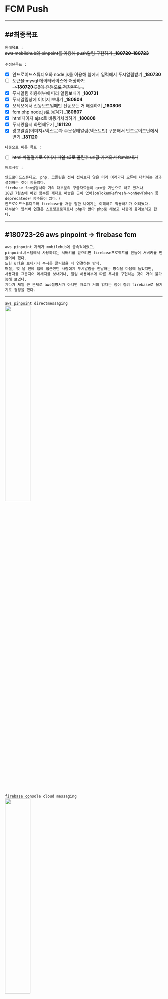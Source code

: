 # FCM Push
___
##최종목표
-
`원래목표 :     
` 
<br>
~~aws mobilehub와 pinpoint를 이용해 push알림 구현하기 **_180720-180723**~~
<br><br>
`수정된목표 : 
`   
- [x] 안드로이드스튜디오와 node.js를 이용해 웹에서 입력해서 푸시알림받기 **_180730**
- [ ] ~~토큰을 mysql 데이터베이스에 저장하기~~   
     ~~->**180729** DB에 랜덤으로 저장된다....~~
- [x] 푸시알림 허용여부에 따라 알림보내기  **_180731**
- [x] 푸시알림창에 이미지 보내기 **_180804**
- [x] 오레오에서 진동모드일때만 진동오는 거 해결하기 **_180806**
- [x] fcm php node.js로 옮겨기 **_180807**
- [x] html페이지 ajax로 비동기처리하기 **_180808**
- [x] 푸시왔을시 화면깨우기 **_181120**
- [x] 광고알림(이미지+텍스트)과 주문상태알림(텍스트만) 구분해서 안드로이드단에서 받기 **_181120**

`나중으로 미룬 목표 : 
`   
- [ ] ~~html 파일열기로 이미지 파일 s3로 올린후 url값 가져와서 fcm보내기~~

`애로사항 : 
`   
~~~
안드로이드스튜디오, php, 코틀린을 전혀 접해보지 않은 터라 여러가지 오류에 대처하는 것과 설정하는 것이 힘들었다.
firebase fcm설명서와 거의 대부분의 구글자료들이 gcm을 기반으로 하고 있거나 
18년 7월초에 바뀐 함수를 제대로 써놓은 곳이 없어(onTokenRefresh->onNewToken 등 deprecated된 함수들이 많다.)
안드로이드스튜디오와 firebase를 처음 접한 나에게는 이해하고 적용하기가 어려웠다.
대부분의 웹서버 연결은 스프링프로젝트나 php가 많아 php로 해보고 나중에 옮겨보려고 한다.
~~~
___
#180723-26 aws pinpoint -> firebase fcm
-
~~~
aws pinpoint 자체가 mobilehub에 종속적이었고,
pinpoint시스템에서 사용하려는 서버키를 받으려면 firebase프로젝트를 만들어 서버키를 만들어야 했다.
또한 url을 보내거나 푸시를 클릭했을 때 연결하는 방식, 
며칠, 몇 달 전에 앱에 접근했던 사람에게 푸시알림을 전달하는 방식을 마음에 들었지만,
사용자를 그룹지어 메세지를 보내거나, 알림 허용여부에 따른 푸시를 구현하는 것이 거의 불가능해 보였다. 
게다가 제일 큰 문제로 aws설명서가 아니면 자료가 거의 없다는 점이 걸려 firebase로 옮기기로 결정을 했다.
~~~
___
`aws pinpoint directmessaging`      
<img src="https://user-images.githubusercontent.com/38582562/43409530-2129832c-945f-11e8-9fc1-ce89b569e77f.png" width="40%">    
`firebase console cloud messaging`   
<img src="https://user-images.githubusercontent.com/38582562/43438288-70896bf8-94c8-11e8-84c8-7a07d27067e3.png" width="40%">    

___
#180727 token to mysql DB
-
`mysql insert`   
~~~
create table token(
     id int(11) unsigned not null auto_increment,
     token varchar(200) not null,
     primary key (id)
)DEFAULT CHARSET=utf8 COLLATE=utf8_general_ci;
~~~

`18년 7월초부터 메서드가 바뀌었다. 기존메서드 사용시 안드로이드스튜디오에서 is deprecated가 뜬다.`
`#FirebaseInstanceId.getInstance().getToken();->`  
`FirebaseInstanceId.getInstance().getInstanceId().addOnSuccessListener`     
~~~java
  protected void onCreate(Bundle savedInstanceState) {
        super.onCreate(savedInstanceState);
        FirebaseInstanceId.getInstance().getInstanceId().addOnSuccessListener
        ( MainActivity.this,  new OnSuccessListener<InstanceIdResult>() {
            @Override
            public void onSuccess(InstanceIdResult instanceIdResult) {
                String token = instanceIdResult.getToken();
                Log.e("Token",token);
                InsertData task = new InsertData();
                task.execute("http://....../insert.php", token);
            }
        });
    }
~~~

`#onTokenRefresh->onNewToken`   
~~~java
public class MyFirebaseMessagingService extends FirebaseMessagingService {
    @Override
    public void onNewToken(String token) {
        super.onNewToken(token);
    }

    @Override
    public void onMessageReceived(RemoteMessage remoteMessage) {
        super.onMessageReceived(remoteMessage);
    }
}
~~~
`+)HttpURLConnection을 이용해 register.php통해 mysql db에 연결해 보았으나`    
`잘 저장되던 것이 몇 시간 후에 보면 안되어있고, 중복저장되는 등 오류가 많아 보류했다.`    
`나중에 추가예정`      

___
#180728 php
-
`firebase.php`   <br>
<img src="https://user-images.githubusercontent.com/38582562/43440858-c5608868-94d3-11e8-95f9-e5d34c1cb73c.PNG" width="60%">    
~~~php
<!doctype html>
<html lang="en">
 <head>
  <meta charset="UTF-8">
  <meta name="Generator" content="EditPlus®">
  <meta name="Author" content="">
  <meta name="Keywords" content="">
  <meta name="Description" content="">
  <title>FCM:php로보내기</title>

  <style type="text/css">
	input {margin: 8px;}
	.messageWrapper {width: 400px;}
  </style>
 </head>
 <body>
  <hr>
   <h1>Goodoc_180728</h1>
  <hr>
 <div class="messageWrapper">
	<form action="push_notification.php" method="post" enctype="multipart/form-data">
		<label for="title_">Title<input id="title_" name="title" size="40" placeholder="제목을 입력하세요" required></input></label><br>
		<label for="message_">Message<textarea name="message" rows="4" cols="60" placeholder="메세지를 입력하세요" required></textarea></label><br>
		<br>
		<input type="submit" name="submit" value="Send" id="submitButton">
	</form>
</div>
<hr>
 </body>
</html>
~~~
___ 
`push_notification.php`   
<img src="https://user-images.githubusercontent.com/38582562/43440859-c58ee118-94d3-11e8-9dea-3144a68d5c81.PNG" width="60%"> 
~~~php
<meta http-equiv="Content-Type" content="text/html; charset=utf-8" />

<?php

	function send_notification ($tokens,/* $message, $data, */$jsonMessage)
	{
		$key = "서버키";
		$url = 'https://fcm.googleapis.com/fcm/send';

		$headers = array(
			'Authorization:key =' . $key,
			'Content-Type: application/json'
			);

	$ch = curl_init();
       curl_setopt($ch, CURLOPT_URL, $url);
       curl_setopt($ch, CURLOPT_POST, true);
       curl_setopt($ch, CURLOPT_HTTPHEADER, $headers);
       curl_setopt($ch, CURLOPT_RETURNTRANSFER, true);
       curl_setopt ($ch, CURLOPT_SSL_VERIFYHOST, 0);
       curl_setopt($ch, CURLOPT_SSL_VERIFYPEER, false);
       curl_setopt($ch, CURLOPT_POSTFIELDS, json_encode(/**/$jsonMessage));
       $result = curl_exec($ch);
       if ($result === FALSE) {
           die('Curl failed: ' . curl_error($ch));
       }
       curl_close($ch);
       return $result;
	}

  $title = $_POST['title'];
	$msg = $_POST['message'];

  $jsonMessage = array(
  "to" =>"/topics/goodoc",    //###########3토픽!
  "notification" => array("title"=>$title,"body"=>$msg),
  "data"=>array("wow"=>"good")
  );

  $message_status = send_notification($tokens, $jsonMessage);
  echo $message_status;

	echo "<br><br>";
	echo "<button><a href='firebase.php'>돌아가기</a></button>";
 ?>
~~~
___
#180729 token -> topic (알림허용여부)
-
`activity_main.xml에 버튼을 두개 만들어 준 후`    
~~~
  <Button
        android:id="@+id/btn_subscribe"
        android:layout_width="wrap_content"
        android:layout_height="wrap_content"
        android:text="SUBSCRIBE" />

    <Button
        android:id="@+id/btn_unsubscribe"
        android:layout_width="wrap_content"
        android:layout_height="wrap_content"
        android:text="UNSUBSRIBE" />
~~~
`MainActivity.java에 'goodoc'이라는 주제를 미리 만들어둔다. 주제 등록시까지 최대 하루정도 걸린다고 했는데 나는 바로 적용되었다.`   
~~~
 private final String TOPIC = "goodoc";                                        #goodoc 토픽 선언
 
 btn_subscribe.setOnClickListener(new View.OnClickListener() {                 #SUBSCRIBE버튼을 누르면 알림허용
     @Override
     public void onClick(View view) {
          FirebaseMessaging.getInstance().subscribeToTopic(TOPIC);
 }
  btn_unsubscribe.setOnClickListener(new View.OnClickListener() {              #UNSUBSCRIBE버튼을 누르면 알림거부
     @Override
     public void onClick(View view) {
          FirebaseMessaging.getInstance().unsubscribeFromTopic(TOPIC);
 }
 ~~~
 <img src="https://user-images.githubusercontent.com/38582562/43439273-797ab74e-94cd-11e8-8329-c82288a0bcf3.jpg" width="40%">  

___
#180730 버튼 디폴트 & ~~~푸시 클릭시 새 액티비티~~~ & 버튼클릭시 확인알림창 띄우기
-
`버튼 디폴트//`   
`버튼을 구현했더니 처음에 디폴트값을로 구독이 안된상태로 되어있었다.`   
`생각보다 쉽게 MainActivity.java의 oncreate() 맨위에 올려주는 것만으로도 해결이 되었다.`   
~~~java
 protected void onCreate(Bundle savedInstanceState) {
	 FirebaseMessaging.getInstance().subscribeToTopic(TOPIC);
}
~~~
___
~~~`푸시 클릭시 새 액티비티//`~~~ `->##180804 fcm 전송 형식바뀌면서 다시 안됨`    
<img src="https://user-images.githubusercontent.com/38582562/43440860-c5b4fd44-94d3-11e8-82d4-304de73ec5eb.jpg" width="40%"> 
<img src="https://user-images.githubusercontent.com/38582562/43440861-c5db219a-94d3-11e8-8579-8e1c83edea3d.jpg" width="40%"> 
<br>
~~~`AndroidManifest.xml에 추가해준다.`~~~    
~~~java
 <activity android:name=".NotiActivity">
   <intent-filter>
     <action android:name="OPEN" />
     <category android:name="android.intent.category.DEFAULT"/>
   </intent-filter>
 </activity>
~~~
~~~`NotiActivity를 생성해준다.`~~~    
~~~
public class NotiActivity extends AppCompatActivity {
    @Override
    protected void onCreate(Bundle savedInstanceState) {
        super.onCreate(savedInstanceState);
        setContentView(R.layout.activity_noti);
    }
}
~~~
~~~`뷰를 만들어준다.`~~~   
~~~java
<LinearLayout xmlns:android="http://schemas.android.com/apk/res/android"
    android:layout_width="match_parent"
    android:layout_height="match_parent"
    android:paddingLeft="16dp"
    android:paddingRight="16dp"
    android:orientation="horizontal"
    android:gravity="center">

    <TextView
        android:layout_width="wrap_content"
        android:layout_height="wrap_content"
        android:text="알림클릭시뜨는화면" />
</LinearLayout>
~~~
~~~`push_notification.php파일의 jsonMessage에 "click_action"=>"OPEN"를 추가해준다.`~~~   
~~~php
  $jsonMessage = array(
  "to" =>"/topics/goodoc",
  "notification" => array("title"=>$title,"body"=>$msg, #####"click_action"=>"OPEN"),
  "data"=>array("wow"=>"good")
  );
~~~
___
`버튼클릭시 확인알림창 띄우기//`  
<img src="https://user-images.githubusercontent.com/38582562/43441347-7fc15c18-94d5-11e8-9d3b-02af2be556ec.jpg" width="40%"> 
<img src="https://user-images.githubusercontent.com/38582562/43441349-7fe8c2a8-94d5-11e8-8617-13c1d65fcd67.jpg" width="40%"> 
<br>
`MainActivity.java의 onCreate()아래에 버튼리스너에 AlertDialog()를 추가해주면 된다.`   
~~~java
  btn_subscribe.setOnClickListener(new View.OnClickListener() {
            @Override
            public void onClick(View view) {
                FirebaseMessaging.getInstance().subscribeToTopic(TOPIC);
                AlertDialog.Builder ad = new AlertDialog.Builder(MainActivity.this);
                ad.setTitle("알림");       // 제목 설정
                ad.setMessage("허용");   // 내용 설정
                ad.setPositiveButton("Yes");
                ad.show();
            }
        });

        btn_unsubscribe.setOnClickListener(new View.OnClickListener() {
            @Override
            public void onClick(View view) {
                FirebaseMessaging.getInstance().unsubscribeFromTopic(TOPIC);
                AlertDialog.Builder ad = new AlertDialog.Builder(MainActivity.this);
                ad.setTitle("알림");       // 제목 설정
                ad.setMessage("거부");   // 내용 설정
                ad.setPositiveButton("Yes");
                ad.show();
            }
        });
~~~
___
#180731 버튼을 스위치로 바꾸기(SharedPreferences 사용)
-
`//`  
<img src="https://user-images.githubusercontent.com/38582562/43642776-d715e3e0-9763-11e8-86d5-bd0b1340019a.jpg" width="40%"> 
<img src="https://user-images.githubusercontent.com/38582562/43642777-d73f80c4-9763-11e8-827d-96c24f2b71b7.jpg" width="40%"> 
<br>
``     
`activity_main.xml에 스위치를 추가해준다.`          
~~~java
 <Switch
        android:id="@+id/btn_switch"
        android:layout_width="wrap_content"
        android:layout_height="wrap_content"
        android:checked="true"
        android:text="알림"
        android:textStyle="bold"
        android:switchMinWidth = "70dp"
    />
~~~
`MainActivity에 버튼을 등록하고 스위치 켜짐여부에따라 토픽구독여부(알림여부)를 설정해준다.`   
~~~java
public class MainActivity extends AppCompatActivity {
    private Switch btn_switch;       				  //스위치
    @Override
    protected void onCreate(Bundle savedInstanceState) {
            btn_switch = (Switch) findViewById(R.id.btn_switch);  //스위치 버튼 땡겨오기 
	    
	     btn_switch.setOnCheckedChangeListener(new CompoundButton.OnCheckedChangeListener() { //스위치
            @Override
            public void onCheckedChanged(CompoundButton buttonView, boolean isChecked) {
                if(isChecked) {                                                //켜져있으면
                    FirebaseMessaging.getInstance().subscribeToTopic(TOPIC);   //알림허용
                }
                else {                                                         //꺼져있으면
                    FirebaseMessaging.getInstance().unsubscribeFromTopic(TOPIC); //알림거부
                }
            }
        });
    }
}
~~~
`하지만, 이렇게만 하면 스위치의 상태가 저장되지 않아 스위치를 끄고 앱을 다시켰을때 켜지는 현상이 벌어진다.`      
`구글링을 하다가 SharedPreferences을 사용해 스위치 상태를 저장하는 법을 발견했다.`    
~~~java
public class MainActivity extends AppCompatActivity {
    private SharedPreferences Pre;              //SharedPreferences 선언
    private SharedPreferences.Editor PreEdit;
    private Switch btn_switch;        //스위치
    @Override
    protected void onCreate(Bundle savedInstanceState) {
            btn_switch = (Switch) findViewById(R.id.btn_switch);  //스위치 버튼 땡겨오기 
	    
	    Pre = getSharedPreferences("setting", 0);      //0으로 초기화 
            PreEdit = Pre.edit();     
	    
	    btn_switch.setOnCheckedChangeListener(new CompoundButton.OnCheckedChangeListener() { //스위치
            @Override
            public void onCheckedChanged(CompoundButton buttonView, boolean isChecked) {
                if(isChecked) {                                                //켜져있으면
                    PreEdit.putString("switch", "1");                   // 1
                    PreEdit.commit();                                          // SharedPreferences에 저장
                    FirebaseMessaging.getInstance().subscribeToTopic(TOPIC);   //알림허용
                }
                else {                                                         //꺼져있으면
                    PreEdit.putString("switch", "0");                   // 0
                    PreEdit.commit();                                          //SharedPreferences에 저장
                    FirebaseMessaging.getInstance().unsubscribeFromTopic(TOPIC); //알림거부
                }
            }
        });

        if(Pre.getString("switch", "").equals("1")) {                   //어플을 껐다 켰을 때 스위치 상태를 고정하기 위해 
								        //SharedPreferences 내용확인,
            btn_switch.setChecked(true);                                       //1이면 켜짐
        } else {
            btn_switch.setChecked(false);                                      //0이면 꺼짐
        }
    }
}
~~~
___
#180801-03 백그라운드 푸시와 포그라운드 푸시
-
`//`  
<img src="https://user-images.githubusercontent.com/38582562/43645359-95cc8322-976c-11e8-8bcb-de9c74c90397.jpg" width="40%"> 
<img src="https://user-images.githubusercontent.com/38582562/43645360-95f3fcc2-976c-11e8-957f-c99c025bd790.jpg" width="40%"> <br>
`지금까지 내가 구현한 푸시는 단순히 타이틀과 내용을 바꿔서 푸시하는 것이었는데,`    
`다른 어플을 보면 이런식으로 밀어서 내리면 광고이미지가 뜨는 푸시들이 있었다.`     
`구글링 한 결과, BigTextStyle과 BigPictureStyle을 이용하면 된다고 한다.`    
~~~java
.setStyle(new NotificationCompat.BigTextStyle()
       .setBigContentTitle(title)
       .bigText(body))
                       
.setStyle(new NotificationCompat.BigPictureStyle()
       .bigPicture(bigPicture)
       .setBigContentTitle("FCM Push Big Text Title")
       .setSummaryText(body))
~~~
`그런데ㅠㅠ 생각지 못했던 난관이 있었는데,`  
<img src="https://user-images.githubusercontent.com/38582562/43643833-7ff14f60-9767-11e8-91b5-4f56368482a5.PNG" width="40%"> 
<img src="https://user-images.githubusercontent.com/38582562/43643728-4223c3ac-9767-11e8-8c0c-d1e403683b84.jpg" width="40%"> 
<br>
`같은 폼에서 입력해도 백그라운드 푸시와 포그라운드 푸시가 다르게 왔다ㅠㅠ.`    
`원인은 fcm 전송 타입이었는데, 나는 notification와 data가 합쳐진 형식을 사용하고 있었다.`
<br>
___
`#notification`     
~~~
 {
    "to" : "",
    "########notification" : {
      "title" : "",
      "body" : ""
    }
  }
~~~
`#data`      
~~~
{
   "to" : "",
   "########data" : {
     "title" : "",
     "body" : ""
   },
 }
~~~
`#notification + data`    
~~~
{
  "to" : "",
  "priority" : "high",
  "########notification" : {
    "title" : "",
    "body" : ""
  },
  "########data" : {
    "body" : ""
  }
}
~~~
<img src="https://user-images.githubusercontent.com/38582562/43644078-60d386f6-9768-11e8-81e8-094a764b0b5b.jpg" width="80%"> <br>
`위의 표를 보면 notification과 notification+data 형식은`   
`포그라운드에서만 onMessageReceived()를 사용한다는 것을 알 수 있다.`     
`따라서 포그라운드와 백그라운드가 같은 푸시가 오기 위해서는 data형식만 써야한다.`     
`아래 코드는 notification을 어떻게 data로 바꿔야할지 몰라 맨처음에 방황했었던 코드다.`         
~~~php
  $Message = array(
    "to" =>"/topics/goodoc",  							//주제
    "priority"=>"high",	      							//우선순위
    "notification" => array("title"=>$title,"body"=>$msg, "click_action"=>"OPEN_THIS_ACT"),  
    "data"=>array("title"=>$title, "body"=>$msg, "click_action"=>"OPEN_THIS_ACT", "color"=>"#3F51B5")
  );
~~~
`여기서 냅다 notification의 title과 body를 지우면 어플이 오류를 내며 꺼져버렸다.`      
`그래도 결국 어떻게 하다가 notification을 지우고 data값만 남기고,`    
~~~php
  $fields = array(
    'registration_ids' => $tokens,
    'data' => $message   							//data타입으로보내기!
  );
  
  $myMessage = $_POST['message']; 
  $myImgUrl = $_POST['imgurllink']; 

  $message = array("to" =>"/topics/goodoc", "message" => $myMessage, "imgurllink" => $myImgUrl);
  $message_status = send_notification($tokens, $message);
  echo $message_status;
  echo " - okok";
~~~
`onMessageReceived() 코드도 수정했다.`     
~~~java
  sendNotification(remoteMessage.getData().get("title"),remoteMessage.getData().get("message"),                              
         remoteMessage.getData().get("imgurl"));
  Log.d(TAG, "imgurl: " + remoteMessage.getData().get("imgurl"));
~~~
`이젠 백그라운드, 포그라운드, 어플이 완전꺼진상태(killed) 다 메세지가 왔지만,`   
`이번에는 폼에서 입력한 값을 넘겨줄 수 없었다.ㅠㅠ log에도 null이 찍힌다. 아예 넘어오지 않는 것 같다.`   
<img src="https://user-images.githubusercontent.com/38582562/43677320-1ecf1990-983b-11e8-9671-7df9b365ad91.PNG" width="80%"> <br>

`그래서 sendNotification()에 명시적으로 url을 써줘서 불러왔다.`   
~~~java
 String myimgurl="https://.jpg";###############
 try {
    URL url = new URL(########myimgurl);
    bigPicture = BitmapFactory.decodeStream(url.openConnection().getInputStream());
 } catch (Exception e) {
    e.printStackTrace();
 }
~~~
`//`  
<img src="https://user-images.githubusercontent.com/38582562/43677226-4c2fcd46-9839-11e8-9274-a70564fa7a61.jpg" width="40%"> 
<img src="https://user-images.githubusercontent.com/38582562/43677227-4c61ce18-9839-11e8-98bf-ec909ac155b4.jpg" width="40%"> <br>
___
#180804 php->node.js
-
`null값 찍히는 것 때문에 하루종일 고민하다 어차피 팀원들 웹서버가 nodejs라 nodejs 환경으로 옮겨볼까하다`   
`검색한지 10분만에 nodejs가 더 쉽다는 걸 깨달을 수 있었다.... 너무나 간단했어...`    
~~~node.js
var FCM = require('fcm-node');			 // npm install fcm-mode --save 필요
var serverKey = '####서버키';

var push_data = {
    to: '/topics/goodoc', 			  //주제
    priority: "high",				  //우선순위
    data: {
        title: "안녕",			        //#########타이틀
        sound: "default",
        click_action: "OPEN_THIS_ACT"
    }
};

var fcm = new FCM(serverKey);
fcm.send(push_data, function(err, response) {
    if (err) {
        console.error('메시지 발송 실패');
        console.error(err);
        return;
    }
    console.log('메시지 발송 성공');
    console.log(response);
});

~~~
`onMessageReceived() 코드`     
~~~java
  sendNotification(remoteMessage.getData().get("title"),remoteMessage.getData().get("message"),                              
         remoteMessage.getData().get("imgurl"));
  Log.d(TAG, "text: " + remoteMessage.getData().get("text"));
~~~
`라는 짧은 node.js 소스로 cmd창에서 보내주기만 해도`  
<img src="https://user-images.githubusercontent.com/38582562/43677319-1ead4f4a-983b-11e8-8d81-56cc0dbd3e28.PNG" width="80%"> <br>
`이렇게 이쁘게 값이 넘어와 줬다.`  
___
`이제 명시적으로 sendNotification()에 넣어줬던 url값 대신 node.js에 imageurl값을 넣어주고,`   
`sendNotification()를 수정해주면,`   
~~~node.js
var push_data = {
    data: {
       imageurl : "https://.jpg",    //url 추가
    }
}
~~~
~~~java
public void onMessageReceived(RemoteMessage remoteMessage) {
   sendNotification(remoteMessage.getData().get("title"),remoteMessage.getData().get("message"),   
           remoteMessage.getData().get("######imageurl"));
   Log.d(TAG, "imageurl: " + remoteMessage.getData().get("imageurl"));
}
private void sendNotification(String messageTitle,String messageBody, String myimg) {
    try {
            URL url = new URL(######myimg);
            bigPicture = BitmapFactory.decodeStream(url.openConnection().getInputStream());
        } catch (Exception e) {
            e.printStackTrace();
        }
}
~~~
<img src="https://user-images.githubusercontent.com/38582562/43677546-96834a44-983e-11e8-8597-43a14808d4ff.PNG" width="100%"> <br>
`log도 잘 찍히고 포그라운드, 백그라운드, 꺼진상태(killed) 상관없이 이미지와 푸시 모두 잘 들어왔다. 짝짝`   
<br><img src="https://user-images.githubusercontent.com/38582562/43677884-746c72f4-9844-11e8-8987-ca939bfcc23e.jpg" width="40%">
<img src="https://user-images.githubusercontent.com/38582562/43677883-744563d0-9844-11e8-9103-ad6031f96b53.jpg" width="40%"> <br>

___
#180806_이미지 s3로 호스팅해서 보내기, 오레오 진동모드일때만 진동울리는 문제(소리모드일 때 안옴)
-
`이미지 s3로 호스팅해서 보내기//`   
`s3버킷을 생성에 이미지를 올려준 다음, 버킷>이미지>오른쪽클릭>퍼플릭으로설정하면,`   
`https://s3-ap-northeast-1.amazonaws.com/~~~~~~/ad.png`   
`https://s3-(region).amazonaws.com/(bukkit_name)/(filename) url로 끌어올 수 있다.`      
`+)나중에 폼에서 파일넣기로 올리면 aws s3버킷으로 업로드한다음에 그 url로 쏠 수 있으면 좋을 것 같다.`         
<br><img src="https://user-images.githubusercontent.com/38582562/43720079-6cfdff42-99ca-11e8-8dc8-aea147946487.jpg" width="40%"> 
<img src="https://user-images.githubusercontent.com/38582562/43720080-6d281584-99ca-11e8-9ee1-008e40709e4f.jpg" width="40%"> <br>
___
`오레오 진동모드일때만 진동울리는 문제(소리모드일 때 안옴)//`   
`진동이 진동모드일때만 울리고 소리모드일 때는 안울리는 상황이 있었다.`    
`어플 앱정보>알림에 들어가도 진동이 꺼져있어 분명히 안드로이드에서 뭘 건드려야 할 건데`   
`왜 진동모드에선 진동이 울리는가로 고민하다가`  
`NotificationCompat.Builder notificationBuilder가 오레오부터 작동이 안되어 채널을 써야했던 게 기억이 났다.`  <br>  
~~~java
 String channelId = getString(R.string.default_notification_channel_id);                         //이제 Builder사용할 때 channelId필요, strings.xml에 저장되어있음
        Uri defaultSoundUri = RingtoneManager.getDefaultUri(RingtoneManager.TYPE_NOTIFICATION);
        NotificationCompat.Builder notificationBuilder =
                new NotificationCompat.Builder(this, channelId)
                        .setSmallIcon(R.drawable.ic_action_bar)                                         //푸시왔을 때 화면
                        .setContentTitle("FCM_"+title)                                                  //타이틀
                        .setContentText("두 손가락을 이용해 아래로 당겨주세요")                            //텍스트
                        .setAutoCancel(true)                                                            //푸시 누르면 꺼지기
                        .setSound(defaultSoundUri)
                        .setVibrate(new long[]{100, 0, 100, 0})
                        .setStyle(new NotificationCompat.BigPictureStyle()                              //손가락으로 내렸을 때 화면
                                .bigPicture(bigPicture)                                                 //비트맵이미지
                                .setBigContentTitle("FCM_"+title)                                       //타이틀
                                .setSummaryText("* 수신거부 : 설정>알림거부"))                             //텍스트
                        .setContentIntent(pendingIntent);

        NotificationManager notificationManager =
                (NotificationManager) getSystemService(Context.NOTIFICATION_SERVICE);

        // Since android Oreo notification channel is needed.
        if (Build.VERSION.SDK_INT >= Build.VERSION_CODES.O) {                                           //오레오부터 채널필요
            // Create channel to show notifications.
            String channelName = getString(R.string.default_notification_channel_name);                                                             //strings.xml에 저장되어있음
            NotificationChannel channel = new NotificationChannel(channelId, channelName, NotificationManager.IMPORTANCE_HIGH);
            ####channel.enableVibration(true);                                                               //진동
            ####channel.setVibrationPattern(new long[]{100, 200, 100, 200});
            channel.setLockscreenVisibility(Notification.VISIBILITY_PRIVATE);
            notificationManager.createNotificationChannel(channel);
        }
        notificationManager.notify(0 /* ID of notification */, notificationBuilder.build());
~~~
~~~java
 channel.enableVibration(true);                                
 channel.setVibrationPattern(new long[]{100, 200, 100, 200});
~~~
`채널로 .enableVibration과 .setVibrationPattern을 넣어주니 앱정보 진동도 켜지고 소리모드, 진동모드시 진동이 잘 왔다.`  
<br><img src="https://user-images.githubusercontent.com/38582562/43721213-2e01721c-99cd-11e8-90f4-d4cdd63398a4.jpg" width="40%"> 
<img src="https://user-images.githubusercontent.com/38582562/43721214-2e2bc864-99cd-11e8-9458-bf3dbbf80b5e.jpg" width="40%"> <br>

___
#180807_어플깔았을때 스위치 초기화
-
`어플깔았을때 스위치 초기화//`   
`SharedPreferences로 스위치 상태는 잘 저장되는데, 처음 어플 설치시 스위치가 꺼져있는 상태가 디폴트로 되어있었다.`      
`res>layout>activity_main.xml에서 스위치 상태가 아무리 true라도`   <br>
~~~java
<Switch
        android:id="@+id/btn_switch"
        android:layout_width="wrap_content"
        android:layout_height="wrap_content"
        ##############android:checked="true"
        android:text="알림"
        android:textStyle="bold"
        android:typeface="monospace"
        android:switchMinWidth = "70dp"
    />
~~~
`안켜져 있었고, `   
~~~java
btn_switch.setOnCheckedChangeListener(new CompoundButton.OnCheckedChangeListener() { //스위치
            @Override
            public void onCheckedChanged(CompoundButton buttonView, boolean isChecked) {
                if(isChecked) {                                                //키면
                    SwitchPreEdit.putString("switch", "1");                   // 1
                    SwitchPreEdit.commit();                                          // SharedPreferences에 저장
                    FirebaseMessaging.getInstance().subscribeToTopic(TOPIC);   //알림허용
                }
                else {                                                         //끄면
                    SwitchPreEdit.putString("switch", "0");                   // 0
                    SwitchPreEdit.commit();                                          // SharedPreferences에 저장
                    FirebaseMessaging.getInstance().unsubscribeFromTopic(TOPIC); //알림거부
                }
            }
        });

        if(SwitchPre.getString("switch", "").equals("1")) {                   //어플을 껐다 켰을 때 스위치 상태를 적용하기 위해 SharedPreferences 내용확인,
            btn_switch.setChecked(true);                                       //1이면 켜짐
        } else {
            btn_switch.setChecked(false);                                      //0이면 꺼짐
        }
~~~
~~~java
 SwitchPre = getSharedPreferences("setting", 0);
~~~
`SwitchPre 선언할때의 저 0이 0(false)으로 초기화된 게 아닐까라고 생각했었는데,`   
`찾아보니 저 0은 SharedPreferences 읽기, 쓰기 가능이라는 뜻이었다.`       
~~~
0 : 읽기, 쓰기 가능
MODE_WORLD_READABLE : 읽기 공유
MODE_WORLD_WRITEABLE : 쓰기 공유
~~~
`그렇다고 코드의 맨 위에서 명시적으로 켜주기엔 어플 킬때마다 스위치가 켜지는...데(스위치 상태저장이 안됨)`    
`결국 빙빙돌다가 어플 제일 처음설치시 스위치를 켜주면 되겠다라고 생각이 들었고, SharedPreferences을 하나 더 쓰면 된다는 것을 찾을 수 있었다.`
~~~java
FirstPre = getSharedPreferences("isFirst", MainActivity.MODE_PRIVATE);
        FirstPreEdit = FirstPre.edit();
        boolean first = FirstPre.getBoolean("isFirst", false);  	//최초 실행시 switch on(==푸시허용)
        if(first==false){
            FirstPreEdit.putBoolean("isFirst",true);
            SwitchPreEdit.putString("switch", "1");			//스위치값을 1로 (==on)
            SwitchPreEdit.commit();					//저장
            FirstPreEdit.commit();
            FirebaseMessaging.getInstance().subscribeToTopic(TOPIC);	//알림허용
        }
~~~
___
#180807-09_nodejs로 완전히 이동, 새로고침시 안 바뀌게 ajax사용
-
`nodejs의 웹서버만 간신히 돌리고 post로 html 폼을 연결할 수 있는 상태에서`    
`폼에서 제출버튼을 누르면 push_notification.js를 모듈로 끌어와 실행하는 것까지는 할 수 있었다.`     
`다만, 문제가 폼을 제출하면 푸시가 보내지면서 동시에 흰 화면이 나와서 다시 새로고침을 해 줘야 하는 문제가 있었다.`    
`php때 처럼 html 페이지를 하나 더 만들어 보내졌습니다. 하고 뒤로가기 버튼을 만들어 줄까 하다가`   
`'ajax 비동기처리하는게 어때'라는 힌트를 얻었다. 구글링해도 시원치않았고 어떻게 하다가 고민하다가` 
https://www.inflearn.com/course-status-2/
`섹션1과 섹션2의 강의에서 많은 도움을 받았다. `    
<img src="https://user-images.githubusercontent.com/38582562/43959867-30773a74-9ceb-11e8-957f-2662ede1d3b2.PNG" width="40%"><br>
~~~node.js
  <body>
    <div class="messageForm" style="border: 3px solid gray; width: 500px;">
      <form action="" method="post">
        <input type="button" value="Send" id="Send" class="ajaxsend"> ################
      </form>
    </div>
    <br>
    <div style="border: 3px solid gray; width: 500px;">
      <div class="result"></div><hr>        <!-- 얻은 title값 표시 --> ################
      <div class="result2"></div>           <!-- 얻은 url값 표시 --> ################
    </div>
  </body>
~~~
`body 태그 안에 버튼을 만들어주고 title과 url이 잘 입력될 수 있는지 표시할 수 있는 div태그를 만들어준다.`
~~~node.js
<script>
      document.querySelector('.ajaxsend').addEventListener('click', function(){
        var title_inputdata = document.forms[0].elements[0].value; //폼의 첫번째 엘리먼트(input)의 value값을 가져옴 == title
        var url_inputdata = document.forms[0].elements[1].value;   //폼의 두번째 엘리먼트(input)의 value값을 가져옴 == url

        sendAjax('http://localhost:3000/ajax_send', title_inputdata);
        sendAjax2('http://localhost:3000/ajax_send', url_inputdata);
        alert('전송되었습니다.');
      })

      function sendAjax(url, data){
          var data = {'title':data};
          data = JSON.stringify(data);  //string형태로 바꿔줌

          var xhr = new XMLHttpRequest();
          xhr.open('POST',url);
          xhr.setRequestHeader('Content-Type',"application/json");
          xhr.send(data);

          xhr.addEventListener('load',function(){
            var result = JSON.parse(xhr.responseText);
            document.querySelector(".result").innerHTML= result.title;
          });
        }

        function sendAjax2(url, data){
            var data = {'url':data};
            data = JSON.stringify(data);

            var xhr = new XMLHttpRequest();
            xhr.open('POST',url);
            xhr.setRequestHeader('Content-Type',"application/json");
            xhr.send(data);                                           //이부분 땜에 sendAjaxd와 sendAjax2 둘 못합침

            xhr.addEventListener('load',function(){
              var result = JSON.parse(xhr.responseText);
              document.querySelector(".result2").innerHTML= result.url;
            });
          }
    </script>
~~~
`그 다음, 전송버튼을 누르면 전송되었다고 alert를 울려주고, title값과 url값을 각각 sendAjax()와 sendAjax2()로 보내준다.`  
`두 함수를 합칠 수 있을 것 같았는데  'xhr.send(data);' 부분 때문에 따로 따로 보내줬다.`   
`나중에 nodejs와 좀 더 친숙해지면 많이 고쳐봐야겠다.`   

___
`180810까지의 결과`  
___
<br><img src="https://user-images.githubusercontent.com/38582562/43959868-309b07b0-9ceb-11e8-8d58-8b8f526043dc.jpg" width="30%"> 
<img src="https://user-images.githubusercontent.com/38582562/43959869-30bff610-9ceb-11e8-90e8-340b9f26c975.jpg" width="30%">
<img src="https://user-images.githubusercontent.com/38582562/43960513-383457d6-9ced-11e8-85d3-2ebad948a75d.jpg" width="30%"> <br>

___
#181120 푸시왔을시 화면깨우기
-
`http://devmason.tistory.com/146의 도움을 받았다.`  
`AndroidManifest.xml`
~~~xml
<uses-permission android:name="android.permission.WAKE_LOCK" />
~~~
`PushUtils.java`
~~~java
public class PushUtils {
    private static final String TAG = PushUtils.class.getSimpleName();

    private static PowerManager.WakeLock mWakeLock;

    public static void acquireWakeLock(Context context){
        PowerManager pm = (PowerManager) context.getSystemService(Context.POWER_SERVICE);
        mWakeLock = pm.newWakeLock(
                PowerManager.FULL_WAKE_LOCK |
                        PowerManager.ACQUIRE_CAUSES_WAKEUP |
                        PowerManager.ON_AFTER_RELEASE, "WAKEUP"
        );

        mWakeLock.acquire();
    }

    public static void releaseWakeLock(){
        if(mWakeLock != null){
            mWakeLock.release();
            mWakeLock = null;
        }
    }
}
~~~
`FirebaseMessagingService를 상속받은 MyFirebaseMessagingService.java 에 acquireWakeLock/releaseWakeLock 추가`
~~~java
public class MyFirebaseMessagingService extends FirebaseMessagingService {
    @Override
    public void onMessageReceived(RemoteMessage remoteMessage) {
        super.onMessageReceived(remoteMessage);
        PushUtils.acquireWakeLock(this); ///////////
    }

    private void sendNotification_alert(String title, String body) {
        PushUtils.releaseWakeLock(); ///////////
        ....
    }
    private void sendNotification(String title, String myimg) {
        PushUtils.releaseWakeLock(); ///////////
       ....
}
~~~
___
#181120 광고알림(이미지+텍스트)과 주문상태알림(텍스트만) 구분해서 안드로이드단에서 받기
-
`다른 기능들과 합치며 어플을 완성하다보니 기존의 광고알림뿐 아니라 매장에서 주문상태를 변경하면 알려주는 상태알림 푸시도 필요했다. 하지만, 두 푸시 다 발송대상(to)도 다르고 보내는 데이타 형식이 다른데 같은 메서드(sendNotification)에서 받자니 갑갑했다.`

`기존의 광고알림 전송코드 중 일부(node.js)`
~~~js
  var push_data = {
      to: '/topics/goodoc',             //topic
      priority: "high",           
      data: {                      
          title: title,                 //제목
          imageurl : imgurllink,        //이미지url
          sound: "default"
          //"clickAction": "NotiActivity" 
      }
  };
~~~
`상태알림 코드`
~~~js
  var push_data = {
      to: token,                        //token
      priority: "high",           
      data: {                         
          title: title,                 //제목
          body: body,			//내용
          sound: "default"
          //"clickAction": "NotiActivity"
      }
  };
~~~
`node.js는 firebase 콘솔이 아닌 서버에서 단순히 발송을 해주는 역할이라 바꿀 코드 자체가 없었고 바꾸려면 안드로이드 스튜디오에서  MyFirebaseMessagingService.java를 고치는 방법이 없는데 data: {} 안의 형식을 어떻게 구분할까하다가 remoteMessage.getData().get("title")로 title값을 받아 sendNotification함수로 넘겨주는 것을 보았다.`
~~~java
    @Override
    public void onMessageReceived(RemoteMessage remoteMessage) {
        ...
        sendNotification(remoteMessage.getData().get("title"), remoteMessage.getData().get("imageurl")); ////
    }
 ~~~
`remoteMessage.getData().get("imageurl")==null 여부로 구분해 연결되는 함수로 나눠주어 NotificationCompat.Builder notificationBuilder로 세팅을 다르게 해주었다.`
~~~java
   if(remoteMessage.getData().get("imageurl")==null){ //node 서버에서 온 imageurl값이 null이면 알림으로 인식,
                                                      //sendNotification_alert로
      sendNotification_alert(remoteMessage.getData().get("title"), remoteMessage.getData().get("body"));
   }else{                                            //imageurl값이 있으면 광고로 인식, sendNotification_ad로
      sendNotification(remoteMessage.getData().get("title"), remoteMessage.getData().get("imageurl"));
   }
~~~
___
`181120까지의 결과`  
___
<br><img src="https://user-images.githubusercontent.com/38582562/49933014-ed8e8c00-ff0d-11e8-900c-88d4f45e7428.jpg" width="30%"> 
<img src="https://user-images.githubusercontent.com/38582562/49933015-ed8e8c00-ff0d-11e8-9feb-7570505b78df.jpg" width="30%">
<img src="https://user-images.githubusercontent.com/38582562/49933017-ed8e8c00-ff0d-11e8-9c17-99327ea843be.jpg" width="30%"> <br>
